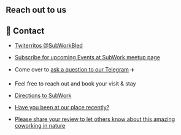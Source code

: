 ## Reach out to us

🤙 Contact
----------

*   [Twiterritos @SubWorkBled](https://twitter.com/subworkbled)
*   [Subscribe for upcoming Events at SubWork meetup page](https://www.meetup.com/subwork/)
*   Come over to [ask a question to our Telegram](https://t.me/+-fURMbVHvB0wNTdk) ✈️
*   Feel free to reach out and book your visit & stay
*   [Directions to SubWork](https://goo.gl/maps/VHcaWbhwAV77KgTX9)
*   [Have you been at our place recently?](https://g.page/r/CWs7EEKFN9-zEBM/review)

*   [Please share your review to let others know about this amazing coworking in nature](https://g.page/r/CWs7EEKFN9-zEBM/review)